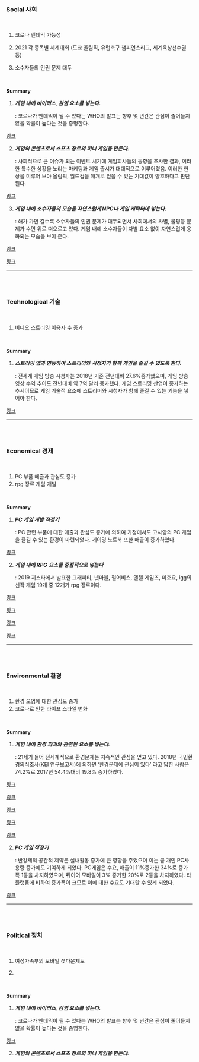 ### **Social 사회**

<br/>

1. 코로나 엔데믹 가능성

2. 2021 각 종목별 세계대회 (도쿄 올림픽, 유럽축구 챔피언스리그, 세계육상선수권 등)

3. 소수자들의 인권 문제 대두

<br/>

**Summary**

1. ***게임 내에 바이러스, 감염 요소를 넣는다.***

   : 코로나가 엔데믹이 될 수 있다는 WHO의 발표는 향후 몇 년간은 관심이 줄어들지 않을 확률이 높다는 것을 증명한다.

[링크](http://www.nifds.go.kr/brd/m_480/view.do?seq=13617)

2. ***게임의 콘텐츠로써 스포츠 장르의 미니 게임을 만든다.***

   : 사회적으로 큰 이슈가 되는 이벤트 시기에 게임회사들의 동향을 조사한 결과, 이러한 특수한 상황을 노리는 마케팅과 게임 출시가 대대적으로 이루어졌음. 이러한 현상을 미루어 보아 올림픽, 월드컵을 매개로 얻을 수 있는 기대값이 양호하다고 판단된다.

[링크](http://www.gevolution.co.kr/rank/history.asp)

3. ***게임 내에 소수자들의 모습을 자연스럽게 NPC나 게임 캐릭터에 넣는다.***

   : 해가 가면 갈수록 소수자들의 인권 문제가 대두되면서 사회에서의 차별, 불평등 문제가 수면 위로 떠오르고 있다. 게임 내에 소수자들이 차별 요소 없이 자연스럽게 융화되는 모습을 보여 준다.

[링크](https://www.stop.or.kr/brdartcl/boardarticleView.do?brd_id=BDIDX_XT6VIl0uVe85YF6xBlG2pS&srch_menu_nix=5B296kJ7&cont_idx=23)

[링크](https://game.donga.com/95092/)

---

<br/>

<br/>

### **Technological 기술** 

<br/>

1. 비디오 스트리밍 이용자 수 증가

<br/>

**Summary**

1. ***스트리밍 앱과 연동하여 스트리머와 시청자가 함께 게임을 즐길 수 있도록 한다.***

   : 전세계 게임 방송 시청자는 2018년 기준 전년대비 27.6%증가했으며, 게임 방송 영상 수익 추이도 전년대비 약 7억 달러 증가했다. 게임 스트리밍 산업이 증가하는 추세이므로 게임 기술적 요소에 스트리머와 시청자가 함께 즐길 수 있는 기능을 넣어야 한다.

[링크](https://biz.chosun.com/site/data/html_dir/2020/06/07/2020060700414.html)

---

<br/>

<br/>

### **Economical 경제**

<br/>

1. PC 부품 매출과 관심도 증가
2. rpg 장르 게임 개발

<br/>

**Summary**

1. ***PC 게임 개발 적정기***

   : PC 관련 부품에 대한 매출과 관심도 증가에 의하여 가정에서도 고사양의 PC 게임을 즐길 수 있는 환경이 마련되었다. 게이밍 노트북 또한 매출이 증가하였다.

[링크](https://www.etnews.com/20200917000064)

2. ***게임 내에 RPG 요소를 중점적으로 넣는다***

   : 2019 지스타에서 발표한 그래피티, 넷마블, 펄어비스, 엔젤 게임즈, 미호요, igg의 신작 게임 19개 중 12개가 rpg 장르이다.

[링크](https://post.naver.com/viewer/postView.nhn?volumeNo=26913529&memberNo=16857771)

[링크](https://gstar.netmarble.com/event/game)

[링크](https://gstar.pearlabyss.com/)

[링크](https://m.post.naver.com/viewer/postView.nhn?volumeNo=26808613&memberNo=3683379&vType=VERTICAL)

---

<br/>

<br/>

### **Environmental 환경**

<br/>

1. 환경 오염에 대한 관심도 증가
2. 코로나로 인한 라이프 스타일 변화

<br/>

**Summary**

1. ***게임 내에 환경 파괴와 관련된 요소를 넣는다.***

   : 21세기 들어 전세계적으로 환경문제는 지속적인 관심을 얻고 있다. 2018년 국민환경의식조사(KEI 연구보고서)에 의하면 ‘환경문제에 관심이 있다’ 라고 답한 사람은 74.2%로 2017년 54.4%대비 19.8% 증가하였다.

[링크](https://www.kei.re.kr/board.es?mid=a10307020000&bid=0009&list_no=57085&act=view)

[링크](https://www.hankookilbo.com/News/Read/A2020082717480003497?did=NA)

[링크](https://news.kbs.co.kr/news/view.do?ncd=4458868)

[링크](https://www.hankyung.com/society/article/202007026326Y)

[링크](http://www.sisajournal.com/news/articleView.html?idxno=141261)

2. ***PC 게임 적정기***

   : 반강제적 공간적 제약은 실내활동 증가에 큰 영향을 주었으며 이는 곧 개인 PC사용량 증가에도 기여하게 되었다. PC게임은 수요, 매출이 11%증가한 34%로 증가 폭 1등을 차지하였으며, 뒤이어 모바일이 3% 증가한 20%로 2등을 차지하였다. 타 플랫폼에 비하여 증가폭이 크므로 이에 대한 수요도 기대할 수 있게 되었다.

[링크](https://m.etnews.com/20200917000064)

---

<br/>

<br/>

### **Political 정치**

<br/>

1. 여성가족부의 모바일 셧다운제도

2. 

<br/>

**Summary**

1. ***게임 내에 바이러스, 감염 요소를 넣는다.***

   : 코로나가 엔데믹이 될 수 있다는 WHO의 발표는 향후 몇 년간은 관심이 줄어들지 않을 확률이 높다는 것을 증명한다.

[링크](http://www.nifds.go.kr/brd/m_480/view.do?seq=13617)

2. ***게임의 콘텐츠로써 스포츠 장르의 미니 게임을 만든다.***

   